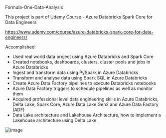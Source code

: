 Formula-One-Data-Analysis

This project is part of Udemy Course - Azure Databricks Spark Core for Data Engineers

https://www.udemy.com/course/azure-databricks-spark-core-for-data-engineers/

Accomplished:

- Used real world data project using Azure Databricks and Spark Core
- Created notebooks, dashboards, clusters, cluster pools and jobs in Azure Databricks
- Ingest and transform data using PySpark in Azure Databricks
- Transform and analyse data using Spark SQL in Azure Databricks
- Create Azure Data Factory pipelines to execute Databricks notebooks
- Azure Data Factory triggers to schedule pipelines as well as monitor them
- Acquired professional level data engineering skills in Azure Databricks, Delta Lake, Spark Core, Azure Data Lake Gen2 and Azure Data Factory (ADF)
- Data Lake architecture and Lakehouse Architecture, how to implement a Lakehouse architecture using Delta Lake


![image](https://github.com/user-attachments/assets/bb9f825b-4625-4afa-96d8-9b11a0e8b37c)


